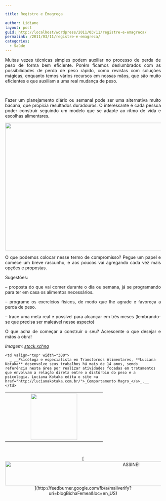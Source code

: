 ```yaml
---

title: Registre e Emagreça

author: Lidiane
layout: post
guid: http://localhost/wordpress/2011/03/11/registre-e-emagreca/
permalink: /2011/03/11/registre-e-emagreca/
categories:
  - Saúde
---
```

<p style="text-align: justify;">
  Muitas vezes técnicas simples podem auxiliar no processo de perda de peso de forma bem eficiente. Porém ficamos deslumbrados com as possibilidades de perda de peso rápido, como revistas com soluções mágicas, enquanto temos vários recursos em nossas mãos, que são muito eficientes e que auxiliam a uma real mudança de peso.
</p>

&nbsp;

<p style="text-align: justify;">
  Fazer um planejamento diário ou semanal pode ser uma alternativa muito bacana, que propicia resultados duradouros. O interessante é cada pessoa poder construir seguindo um modelo que se adapte ao ritmo de vida e escolhas alimentares.
</p>

<p align="center">
  <a href="http://www.trololodemulher.com.br/blog/wp-content/uploads/2011/02/prancheta.jpg"><img class="alignnone size-full wp-image-6057" title="prancheta" src="http://www.trololodemulher.com.br/blog/wp-content/uploads/2011/02/prancheta.jpg" alt="" width="591" height="413" /></a>
</p>

<p style="text-align: justify;">
  O que podemos colocar nesse termo de compromisso? Pegue um papel e comece um breve rascunho, e aos poucos vai agregando cada vez mais opções e propostas.
</p>

<p style="text-align: justify;">
  Sugestões:
</p>

<p style="text-align: justify;">
  &#8211; proposta do que vai comer durante o dia ou semana, já se programando para ter em casa os alimentos necessários.
</p>

<p style="text-align: justify;">
  &#8211; programe os exercícios físicos, de modo que lhe agrade e favoreça a perda de peso.
</p>

<p style="text-align: justify;">
  &#8211; trace uma meta real e possível para alcançar em três meses (lembrando-se que precisa ser maleável nesse aspecto)
</p>

<p style="text-align: justify;">
  O que acha de começar a construir o seu? Acrescente o que desejar e mãos a obra!
</p>

_Imagem:_ [_stock.xchng_](http://www.sxc.hu/) 

<table border="0" width="600" cellspacing="0" cellpadding="0">
  <tr>
    <td style="text-align: center;" valign="top" width="300">
      <a href="http://www.trololodemulher.com.br/blog/wp-content/uploads/2010/07/Luciana-Kotaka.jpg"><img class="alignnone size-thumbnail wp-image-4970" title="Luciana Kotaka" src="http://www.trololodemulher.com.br/blog/wp-content/uploads/2010/07/Luciana-Kotaka-150x150.jpg" alt="" width="150" height="150" /></a>
    </td>
    
    <td valign="top" width="300">
      _ __Psicóloga e especialista em Transtornos Alimentares, **Luciana Kotaka** desenvolve seus trabalhos há mais de 14 anos, sendo referência nesta área por realizar atividades focadas em tratamentos que envolvam a relação direta entre o distúrbio do peso e a psicologia. Luciana Kotaka edita o site <a href="http://lucianakotaka.com.br/">_Comportamento Magro_</a>_.__
    </td>
  </tr>
</table>

&nbsp;

<p align="center">
  [<img class="alignnone size-full wp-image-10439" src="http://www.trololodemulher.com.br/blog/wp-content/uploads/2014/09/ASSINE.png" alt="ASSINE!" width="800" height="78" />](http://feedburner.google.com/fb/a/mailverify?uri=blogBichaFemea&loc=en_US) 
</p>